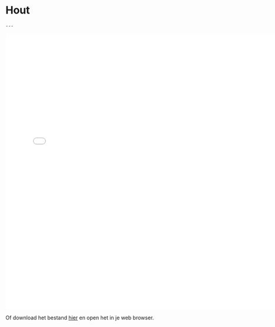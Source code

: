 # Hout

```{figure} Images/hout1.jpg
---
```


<div>
    <iframe src="../../_static/Octatube_Timber.html" width="750" height="750" frameborder="0"></iframe>
</div>

Of download het bestand [hier](../../_static/Octatube_Timber.html) en open het in je web browser.
